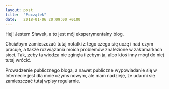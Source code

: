 ```yaml
---
layout: post
title:  "Początek"
date:   2018-01-06 20:09:00 +0100
---
```


Hej!
Jestem Sławek, a to jest mój eksperymentalny blog.

Chciałbym zamieszczać tutaj notatki z tego czego się uczę
i nad czym pracuję, a także rozwiązania moich problemów znalezione
w zakamarkach sieci. Tak, żeby ta wiedza nie zginęła i żebym ja, albo
ktoś inny mógł do niej tutaj wrócić.

Prowadzenie publicznego bloga, a nawet publiczne wypowiadanie się
w Internecie jest dla mnie czymś nowym, ale mam nadzieję, że uda mi
się zamieszczać tutaj wpisy regularnie.